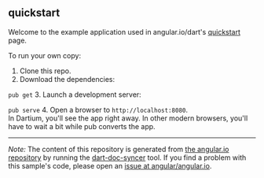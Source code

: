 quickstart
---------------

Welcome to the example application used in angular.io/dart's
[quickstart](//github.com/angular/angular.io/tree/master/public/docs/_examples/quickstart/dart) page.

To run your own copy:

1. Clone this repo.
2. Download the dependencies:

  `pub get`
3. Launch a development server:

  `pub serve`
4. Open a browser to `http://localhost:8080`.<br/>
  In Dartium, you'll see the app right away. In other modern browsers,
  you'll have to wait a bit while pub converts the app.



-------------------------------------------------------

*Note:* The content of this repository is generated from
[the angular.io repository](//github.com/angular/angular.io/tree/master/public/docs/_examples/quickstart/dart) by running the
[dart-doc-syncer](//github.com/angular/dart-doc-syncer) tool.
If you find a problem with this sample's code, please open an
[issue at angular/angular.io](https://github.com/angular/angular.io/issues/new).
